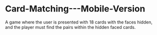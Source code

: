 # Card-Matching---Mobile-Version
A game where the user is presented with 18 cards with the faces hidden, and the player must find the pairs within the hidden faced cards.
